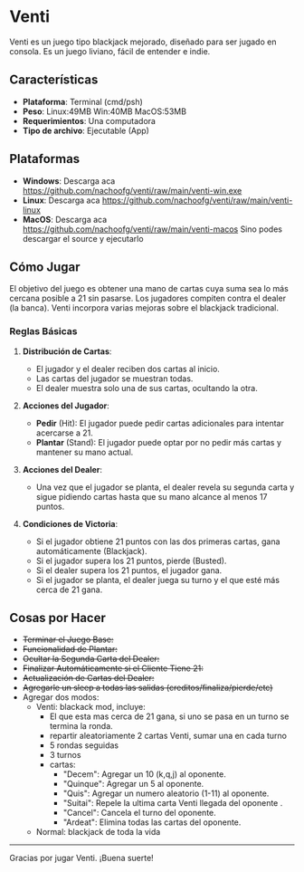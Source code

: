 # Venti

Venti es un juego tipo blackjack mejorado, diseñado para ser jugado en consola. Es un juego liviano, fácil de entender e indie.

## Características

- **Plataforma**: Terminal (cmd/psh)
- **Peso**: Linux:49MB Win:40MB MacOS:53MB
- **Requerimientos**: Una computadora
- **Tipo de archivo**: Ejecutable (App)

## Plataformas

- **Windows**: Descarga aca https://github.com/nachoofg/venti/raw/main/venti-win.exe
- **Linux**: Descarga aca https://github.com/nachoofg/venti/raw/main/venti-linux
- **MacOS**: Descarga aca https://github.com/nachoofg/venti/raw/main/venti-macos
Sino podes descargar el source y ejecutarlo

## Cómo Jugar

El objetivo del juego es obtener una mano de cartas cuya suma sea lo más cercana posible a 21 sin pasarse. Los jugadores compiten contra el dealer (la banca). Venti incorpora varias mejoras sobre el blackjack tradicional.

### Reglas Básicas

1. **Distribución de Cartas**:
    - El jugador y el dealer reciben dos cartas al inicio.
    - Las cartas del jugador se muestran todas.
    - El dealer muestra solo una de sus cartas, ocultando la otra.

2. **Acciones del Jugador**:
    - **Pedir** (Hit): El jugador puede pedir cartas adicionales para intentar acercarse a 21.
    - **Plantar** (Stand): El jugador puede optar por no pedir más cartas y mantener su mano actual.

3. **Acciones del Dealer**:
    - Una vez que el jugador se planta, el dealer revela su segunda carta y sigue pidiendo cartas hasta que su mano alcance al menos 17 puntos.

4. **Condiciones de Victoria**:
    - Si el jugador obtiene 21 puntos con las dos primeras cartas, gana automáticamente (Blackjack).
    - Si el jugador supera los 21 puntos, pierde (Busted).
    - Si el dealer supera los 21 puntos, el jugador gana.
    - Si el jugador se planta, el dealer juega su turno y el que esté más cerca de 21 gana.

## Cosas por Hacer
* ~~Terminar el Juego Base:~~
* ~~Funcionalidad de Plantar:~~
* ~~Ocultar la Segunda Carta del Dealer:~~
* ~~Finalizar Automáticamente si el Cliente Tiene 21:~~
* ~~Actualización de Cartas del Dealer:~~
* ~~Agregarle un sleep a todas las salidas (creditos/finaliza/pierde/etc)~~
* Agregar dos modos:
	* Venti: blackack mod, incluye:
        - El que esta mas cerca de 21 gana, si uno se pasa en un turno se termina la ronda.
		- repartir aleatoriamente 2 cartas Venti, sumar una en cada turno
		- 5 rondas seguidas
		- 3 turnos
		- cartas:
			- "Decem": Agregar un 10 (k,q,j) al oponente.
			- "Quinque": Agregar un 5 al oponente.
			- "Quis": Agregar un numero aleatorio (1-11) al oponente.
			- "Suitai": Repele la ultima carta Venti llegada del oponente	.
			- "Cancel": Cancela el turno del oponente.
			- "Ardeat": Elimina todas las cartas del oponente.
	* Normal: blackjack de toda la vida

---

Gracias por jugar Venti. ¡Buena suerte!
